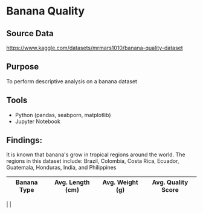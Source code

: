 # Banana Quality
## Source Data
https://www.kaggle.com/datasets/mrmars1010/banana-quality-dataset

## Purpose
To perform descriptive analysis on a banana dataset 

## Tools
- Python (pandas, seabporn, matplotlib)
- Jupyter Notebook

## Findings:
It is known that banana's grow in tropical regions around the world. The regions in this dataset include: Brazil, Colombia, Costa Rica, Ecuador, Guatemala, Honduras, India, and Philippines

| Banana Type | Avg. Length (cm) | Avg. Weight (g) | Avg. Quality Score |  
|-------------|------------------|-----------------|--------------------|
|
|
 



